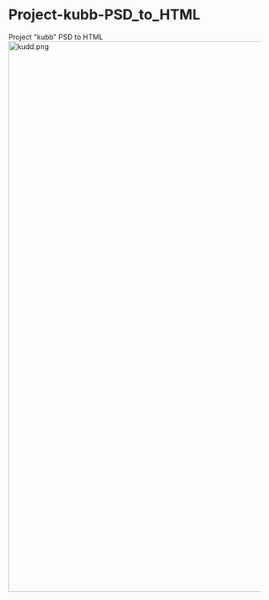 # Project-kubb-PSD_to_HTML
Project "kubb" PSD to HTML
<img src="https://github.com/Shariar-Rafi/Project-kubb-PSD_to_HTML/blob/main/kudd.png" alt="kudd.png" width="800" height="1100">
